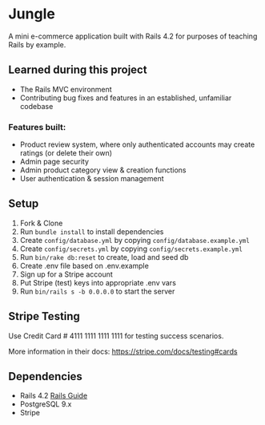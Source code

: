 # Jungle

A mini e-commerce application built with Rails 4.2 for purposes of teaching Rails by example.

## Learned during this project
* The Rails MVC environment
* Contributing bug fixes and features in an established, unfamiliar codebase
 
### Features built:
* Product review system, where only authenticated accounts may create ratings (or delete their own)
* Admin page security
* Admin product category view & creation functions
* User authentication & session management

## Setup

1. Fork & Clone
2. Run `bundle install` to install dependencies
3. Create `config/database.yml` by copying `config/database.example.yml`
4. Create `config/secrets.yml` by copying `config/secrets.example.yml`
5. Run `bin/rake db:reset` to create, load and seed db
6. Create .env file based on .env.example
7. Sign up for a Stripe account
8. Put Stripe (test) keys into appropriate .env vars
9. Run `bin/rails s -b 0.0.0.0` to start the server

## Stripe Testing

Use Credit Card # 4111 1111 1111 1111 for testing success scenarios.

More information in their docs: <https://stripe.com/docs/testing#cards>

## Dependencies

* Rails 4.2 [Rails Guide](http://guides.rubyonrails.org/v4.2/)
* PostgreSQL 9.x
* Stripe
